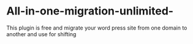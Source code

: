 # All-in-one-migration-unlimited-
This plugin is free and migrate your word press site from one domain to another and use for shifting 
